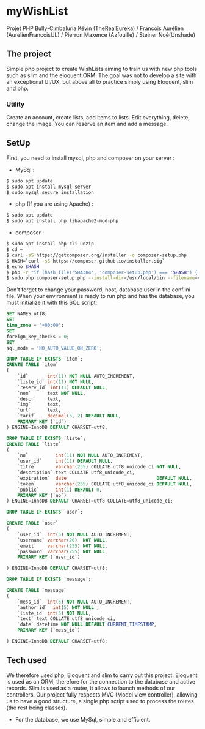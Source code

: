 # myWishList

Projet PHP Bully-Cimbaluria Kévin (TheRealEureka) / Francois Aurélien (AurelienFrancoisUL) / Pierron Maxence (Azfouille) / Steiner Noé(Unshade)

## The project

Simple php project to create WishLists aiming to train us with new php tools such as slim and the eloquent ORM. The goal was not to develop a site with an exceptional UI/UX, but above all to practice simply using Eloquent, slim and php.

### Utility

Create an account, create lists, add items to lists. Edit everything, delete, change the image. 
You can reserve an item and add a message. 


## SetUp

First, you need to install mysql, php and composer on your server :

* MySql : 
```bash
$ sudo apt update
$ sudo apt install mysql-server
$ sudo mysql_secure_installation
```

* php (If you are using Apache) :
```bash
$ sudo apt update
$ sudo apt install php libapache2-mod-php
```

* composer :
```bash
$ sudo apt install php-cli unzip
$ cd ~
$ curl -sS https://getcomposer.org/installer -o composer-setup.php
$ HASH=`curl -sS https://composer.github.io/installer.sig`
$ echo $HASH
$ php -r "if (hash_file('SHA384', 'composer-setup.php') === '$HASH') { echo 'Installer verified'; } else { echo 'Installer corrupt'; unlink('composer-setup.php'); } echo PHP_EOL;"
$ sudo php composer-setup.php --install-dir=/usr/local/bin --filename=composer
```
Don't forget to change your password, host, database user in the conf.ini file.
When your environment is ready to run php and has the database, you must initialize it with this SQL script:
```sql
SET NAMES utf8;
SET
time_zone = '+00:00';
SET
foreign_key_checks = 0;
SET
sql_mode = 'NO_AUTO_VALUE_ON_ZERO';

DROP TABLE IF EXISTS `item`;
CREATE TABLE `item`
(
    `id`       int(11) NOT NULL AUTO_INCREMENT,
    `liste_id` int(11) NOT NULL,
    `reserv_id` int(11) DEFAULT NULL,
    `nom`      text NOT NULL,
    `descr`    text,
    `img`      text,
    `url`      text,
    `tarif`    decimal(5, 2) DEFAULT NULL,
    PRIMARY KEY (`id`)
) ENGINE=InnoDB DEFAULT CHARSET=utf8;

DROP TABLE IF EXISTS `liste`;
CREATE TABLE `liste`
(
    `no`          int(11) NOT NULL AUTO_INCREMENT,
    `user_id`     int(11) DEFAULT NULL,
    `titre`       varchar(255) COLLATE utf8_unicode_ci NOT NULL,
    `description` text COLLATE utf8_unicode_ci,
    `expiration`  date                                 DEFAULT NULL,
    `token`       varchar(255) COLLATE utf8_unicode_ci DEFAULT NULL,
    `public`      int(1) DEFAULT 0,
    PRIMARY KEY (`no`)
) ENGINE=InnoDB DEFAULT CHARSET=utf8 COLLATE=utf8_unicode_ci;

DROP TABLE IF EXISTS `user`;

CREATE TABLE `user`
(
    `user_id`  int(5) NOT NULL AUTO_INCREMENT,
    `username` varchar(20)  NOT NULL,
    `email`    varchar(255) NOT NULL,
    `password` varchar(255) NOT NULL,
    PRIMARY KEY (`user_id`)

) ENGINE=InnoDB DEFAULT CHARSET=utf8;

DROP TABLE IF EXISTS `message`;

CREATE TABLE `message`
(
    `mess_id`  int(5) NOT NULL AUTO_INCREMENT,
    `author_id`  int(5) NOT NULL ,
    `liste_id` int(5) NOT NULL,
    `text` text COLLATE utf8_unicode_ci,
    `date` datetime NOT NULL DEFAULT CURRENT_TIMESTAMP,
    PRIMARY KEY (`mess_id`)

) ENGINE=InnoDB DEFAULT CHARSET=utf8;


```

## Tech used
We therefore used php, Eloquent and slim to carry out this project. Eloquent is used as an ORM, therefore for the connection to the database and active records. Slim is used as a router, it allows to launch methods of our controllers. Our project fully respects MVC (Model view controller), allowing us to have a good structure, a single php script used to process the routes (the rest being classes).

* For the database, we use MySql, simple and efficient.
